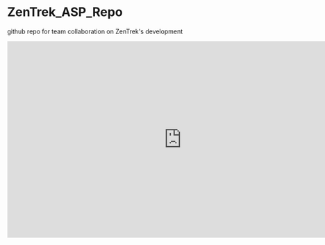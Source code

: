 # ZenTrek_ASP_Repo
github repo for team collaboration on ZenTrek's development

<iframe style="border: 1px solid rgba(0, 0, 0, 0.1);" width="800" height="450" src="https://www.figma.com/embed?embed_host=share&url=https%3A%2F%2Fwww.figma.com%2Ffile%2FWsvTa9GviIsOzWwyVScvyh%2FWellness-App-Design-File%3Ftype%3Ddesign%26node-id%3D2371%253A5965%26mode%3Ddesign%26t%3DBKdhPKZzjy5NKJCu-1" allowfullscreen></iframe>
